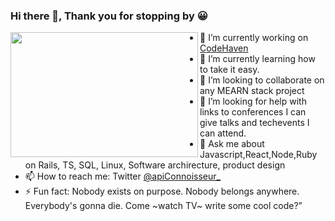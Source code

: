 ### Hi there 👋, Thank you for stopping by 😀

<img align="left" height="200" width="300" alt="" src="https://raw.githubusercontent.com/iampavangandhi/iampavangandhi/master/gifs/coder.gif"/>


- 🔭 I’m currently working on [CodeHaven](https://github.com/JohnKamaujk/CodeHaven)
- 🌱 I’m currently learning how to take it easy.
- 👯 I’m looking to collaborate on any MEARN stack project
- 🤔 I’m looking for help with links to conferences I can give talks and techevents I can attend.
- 💬 Ask me about Javascript,React,Node,Ruby on Rails, TS, SQL, Linux, Software archirecture, product design
- 📫 How to reach me: Twitter [@apiConnoisseur_](https://twitter.com/apiConnoisseur)
- ⚡ Fun fact: Nobody exists on purpose. Nobody belongs anywhere. Everybody's gonna die. Come ~watch TV~ write some cool code?”
